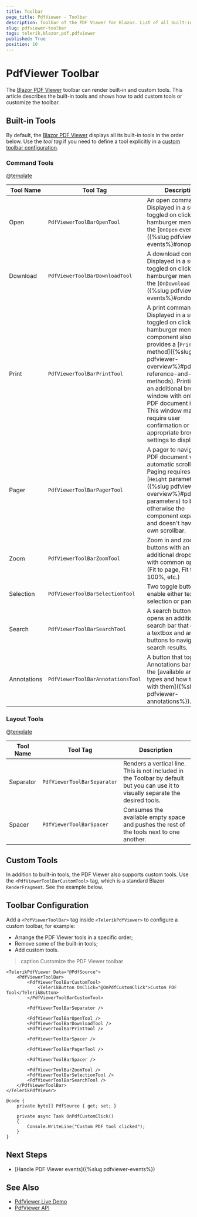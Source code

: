 ```yaml
---
title: Toolbar
page_title: PdfViewer - Toolbar
description: Toolbar of the PDF Viewer for Blazor. List of all built-in tools. How to use custom PDF Viewer tools.
slug: pdfviewer-toolbar
tags: telerik,blazor,pdf,pdfviewer
published: True
position: 10
---
```


# PdfViewer Toolbar

The [Blazor PDF Viewer](https://demos.telerik.com/blazor-ui/pdfviewer/overview) toolbar can render built-in and custom tools. This article describes the built-in tools and shows how to add custom tools or customize the toolbar.


## Built-in Tools

By default, the [Blazor PDF Viewer](https://demos.telerik.com/blazor-ui/pdfviewer/overview) displays all its built-in tools in the order below. Use the *tool tag* if you need to define a tool explicitly in a [custom toolbar configuration](#toolbar-configuration).

### Command Tools

@[template](/_contentTemplates/common/parameters-table-styles.md#table-layout)

| Tool Name | Tool Tag | Description |
| --- | --- | --- |
| Open | `PdfViewerToolBarOpenTool` | An open command. Displayed in a submenu toggled on click of the hamburger menu. Fires the [`OnOpen` event]({%slug pdfviewer-events%}#onopen). |
| Download | `PdfViewerToolBarDownloadTool` | A download command. Displayed in a submenu toggled on click of the hamburger menu. Fires the [`OnDownload` event]({%slug pdfviewer-events%}#ondownload). |
| Print | `PdfViewerToolBarPrintTool` | A print command. Displayed in a submenu toggled on click of the hamburger menu. The component also provides a [`Print` method]({%slug pdfviewer-overview%}#pdfviewer-reference-and-methods). Printing uses an additional browser window with only the PDF document inside. This window may require user confirmation or appropriate browser settings to display. |
| Pager | `PdfViewerToolBarPagerTool` | A pager to navigate the PDF document via automatic scrolling. Paging requires the [`Height` parameter]({%slug pdfviewer-overview%}#pdfviewer-parameters) to be set, otherwise the component expands and doesn't have its own scrollbar. |
| Zoom | `PdfViewerToolBarZoomTool` | Zoom in and zoom out buttons with an additional dropdown with common options (Fit to page, Fit to width, 100%, etc.) |
| Selection | `PdfViewerToolBarSelectionTool` | Two toggle buttons that enable either text selection or panning. |
| Search | `PdfViewerToolBarSearchTool` | A search button. It opens an additional search bar that contains a textbox and arrow buttons to navigate the search results. |
| Annotations | `PdfViewerToolBarAnnotationsTool` | A button that toggles the Annotations bar. Explore the [available annotation types and how to work with them]({%slug pdfviewer-annotations%}). |

### Layout Tools

@[template](/_contentTemplates/common/parameters-table-styles.md#table-layout)

| Tool Name | Tool Tag | Description |
| --- | --- | --- |
| Separator | `PdfViewerToolBarSeparator` | Renders a vertical line. This is not included in the Toolbar by default but you can use it to visually separate the desired tools. |
| Spacer | `PdfViewerToolBarSpacer` | Consumes the available empty space and pushes the rest of the tools next to one another. |

## Custom Tools

In addition to built-in tools, the PDF Viewer also supports custom tools. Use the `<PdfViewerToolBarCustomTool>` tag, which is a standard Blazor `RenderFragment`. See the example below.


## Toolbar Configuration

Add a `<PdfViewerToolBar>` tag inside `<TelerikPdfViewer>` to configure a custom toolbar, for example:

* Arrange the PDF Viewer tools in a specific order;
* Remove some of the built-in tools;
* Add custom tools.

>caption Customize the PDF Viewer toolbar

````CSHTML
<TelerikPdfViewer Data="@PdfSource">
    <PdfViewerToolBar>
        <PdfViewerToolBarCustomTool>
            <TelerikButton OnClick="@OnPdfCustomClick">Custom PDF Tool</TelerikButton>
        </PdfViewerToolBarCustomTool>

        <PdfViewerToolBarSeparator />

        <PdfViewerToolBarOpenTool />
        <PdfViewerToolBarDownloadTool />
        <PdfViewerToolBarPrintTool />

        <PdfViewerToolBarSpacer />

        <PdfViewerToolBarPagerTool />

        <PdfViewerToolBarSpacer />

        <PdfViewerToolBarZoomTool />
        <PdfViewerToolBarSelectionTool />
        <PdfViewerToolBarSearchTool />
    </PdfViewerToolBar>
</TelerikPdfViewer>

@code {
    private byte[] PdfSource { get; set; }

    private async Task OnPdfCustomClick()
    {
        Console.WriteLine("Custom PDF tool clicked");
    }
}
````


## Next Steps

* [Handle PDF Viewer events]({%slug pdfviewer-events%})


## See Also

* [PdfViewer Live Demo](https://demos.telerik.com/blazor-ui/pdfviewer/overview)
* [PdfViewer API](/blazor-ui/api/Telerik.Blazor.Components.TelerikPdfViewer)
